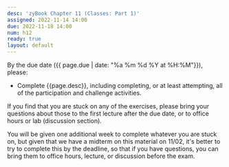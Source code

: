 ```yaml
---
desc: 'zyBook Chapter 11 (Classes: Part 1)'
assigned: 2022-11-14 14:00
due: 2022-11-18 14:00
num: h12
ready: true
layout: default
---
```


By the due date ({{ page.due | date: "%a %m %d %Y at %H:%M"}}), please:
* Complete {{page.desc}}, including completing, or at least attempting, all of the participation and challenge activities.

If you find that you are stuck on any of the exercises, please bring your questions about those to the first lecture after the due date, or to office hours or lab (discussion section).

You will be given one additional week to complete whatever you are stuck on, but given that we have a midterm on this material on 11/02, it's better to try to complete this by the deadline,
so that if you have questions, you can bring them to office hours, lecture, or discussion before the exam.
